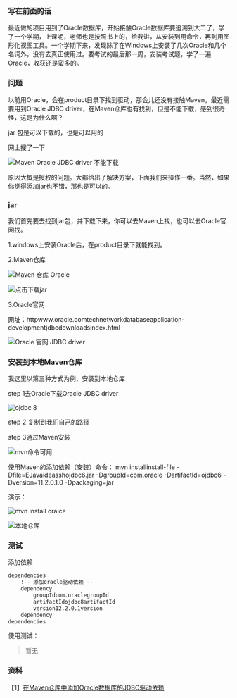 ### 写在前面的话

最近做的项目用到了Oracle数据库，开始接触Oracle数据库要追溯到大二了，学了一个学期，上课呢，老师也是按照书上的，给我讲，从安装到用命令，再到用图形化视图工具。一个学期下来，发现除了在Windows上安装了几次Oracle和几个名词外，没有去真正使用过。要考试的最后那一周，安装考试题，学了一遍Oracle，收获还是蛮多的。

### 问题

以前用Oracle，会在product目录下找到驱动，那会儿还没有接触Maven。最近需要用到Oracle JDBC driver，在Maven仓库也有找到，但是不能下载，感到很奇怪，这是为什么啊？

 jar 包是可以下载的，也是可以用的

网上搜了一下

![Maven Oracle JDBC driver 不能下载](httpsupload-images.jianshu.ioupload_images5805596-8cd275453baa1eaf.pngimageMogr2auto-orientstrip%7CimageView22w1240)

原因大概是授权的问题。大都给出了解决方案，下面我们来操作一番。当然，如果你觉得添加jar也不错，那也是可以的。

### jar

我们首先要去找到jar包，并下载下来，你可以去Maven上找，也可以去Oracle官网找。

1.windows上安装Oracle后，在product目录下就能找到。

2.Maven仓库

![Maven 仓库 Oracle](httpsupload-images.jianshu.ioupload_images5805596-f95b7893cb3df380.pngimageMogr2auto-orientstrip%7CimageView22w1240)

![点击下载jar](httpsupload-images.jianshu.ioupload_images5805596-4913340d04883131.pngimageMogr2auto-orientstrip%7CimageView22w1240)

3.Oracle官网

网址：httpwww.oracle.comtechnetworkdatabaseapplication-developmentjdbcdownloadsindex.html

![Oracle 官网 JDBC driver](httpsupload-images.jianshu.ioupload_images5805596-253f0babd59f6407.pngimageMogr2auto-orientstrip%7CimageView22w1240)

### 安装到本地Maven仓库

我这里以第三种方式为例，安装到本地仓库

step 1去Oracle下载Oracle JDBC driver

![ojdbc 8](httpsupload-images.jianshu.ioupload_images5805596-0fec97d000ae2f4c.pngimageMogr2auto-orientstrip%7CimageView22w1240)

step 2 复制到我们自己的路径

step 3通过Maven安装

![mvn命令可用](httpsupload-images.jianshu.ioupload_images5805596-27e2a2c46e95bd1f.pngimageMogr2auto-orientstrip%7CimageView22w1240)

使用Maven的添加依赖（安装）命令：
mvn installinstall-file
-Dfile=EJavaideasshojdbc6.jar
-DgroupId=com.oracle
-DartifactId=ojdbc6
-Dversion=11.2.0.1.0
-Dpackaging=jar

演示：

![mvn install oralce](httpsupload-images.jianshu.ioupload_images5805596-2af681b7c50b5ac9.pngimageMogr2auto-orientstrip%7CimageView22w1240)

![本地仓库](httpsupload-images.jianshu.ioupload_images5805596-785f9c7a1402bb1f.pngimageMogr2auto-orientstrip%7CimageView22w1240)

### 测试

添加依赖

```xml
dependencies
    !-- 添加oracle驱动依赖 --
    dependency
        groupIdcom.oraclegroupId
        artifactIdojdbc8artifactId
        version12.2.0.1version
    dependency
dependencies
```

使用测试：

>暂无

### 资料

【1】[在Maven仓库中添加Oracle数据库的JDBC驱动依赖](httpsblog.csdn.neterlian1992articledetails74279106)
